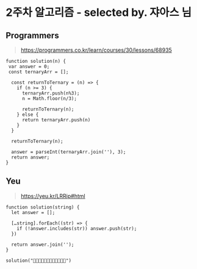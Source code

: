 # 2주차 알고리즘 - selected by. 쟈아스 님

## Programmers

> https://programmers.co.kr/learn/courses/30/lessons/68935

```
function solution(n) {
 var answer = 0;
 const ternaryArr = [];

  const returnToTernary = (n) => {
    if (n >= 3) {
      ternaryArr.push(n%3);
      n = Math.floor(n/3);

      returnToTernary(n);
    } else {
      return ternaryArr.push(n)
    }
  }

  returnToTernary(n);

  answer = parseInt(ternaryArr.join(''), 3);
  return answer;
}
```

## Yeu

> https://yeu.kr/LRRip#html

```
function solution(string) {
  let answer = [];

  […string].forEach((str) => {
    if (!answer.includes(str)) answer.push(str);
  })

  return answer.join('');
}

solution("🎨🎍🎍🎍🎪🎪👜🎍🎨👜👜🎍")
```
